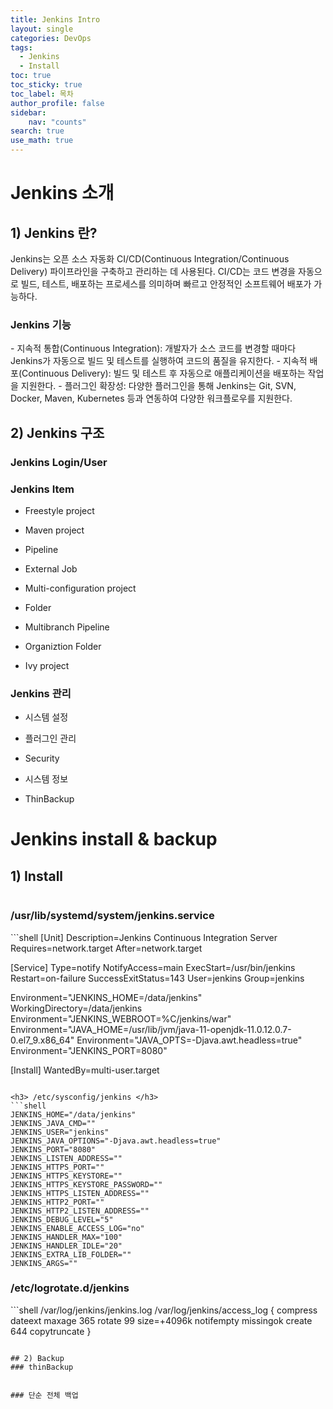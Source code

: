 ```yaml
---
title: Jenkins Intro
layout: single
categories: DevOps
tags:
  - Jenkins
  - Install
toc: true
toc_sticky: true
toc_label: 목차
author_profile: false
sidebar: 
    nav: "counts"
search: true
use_math: true
---
```

# Jenkins 소개
## 1) Jenkins 란?
Jenkins는 오픈 소스 자동화 CI/CD(Continuous Integration/Continuous Delivery) 파이프라인을 구축하고 관리하는 데 사용된다. CI/CD는 코드 변경을 자동으로 빌드, 테스트, 배포하는 프로세스를 의미하며 빠르고 안정적인 소프트웨어 배포가 가능하다.

<h3> Jenkins 기능 </h3>
- 지속적 통합(Continuous Integration): 개발자가 소스 코드를 변경할 때마다 Jenkins가 자동으로 빌드 및 테스트를 실행하여 코드의 품질을 유지한다.
- 지속적 배포(Continuous Delivery): 빌드 및 테스트 후 자동으로 애플리케이션을 배포하는 작업을 지원한다.
- 플러그인 확장성: 다양한 플러그인을 통해 Jenkins는 Git, SVN, Docker, Maven, Kubernetes 등과 연동하여 다양한 워크플로우를 지원한다.

## 2) Jenkins 구조
### Jenkins Login/User


### Jenkins Item
- Freestyle project

- Maven project

- Pipeline


- External Job


- Multi-configuration project

- Folder


- Multibranch Pipeline


- Organiztion Folder

- Ivy project


### Jenkins 관리
- 시스템 설정


- 플러그인 관리


- Security



- 시스템 정보



- ThinBackup


# Jenkins install & backup
## 1) Install
```shell

```

<h3> /usr/lib/systemd/system/jenkins.service </h3>
```shell
[Unit]
Description=Jenkins Continuous Integration Server
Requires=network.target
After=network.target

[Service]
Type=notify
NotifyAccess=main
ExecStart=/usr/bin/jenkins
Restart=on-failure
SuccessExitStatus=143
User=jenkins
Group=jenkins

Environment="JENKINS_HOME=/data/jenkins"
WorkingDirectory=/data/jenkins
Environment="JENKINS_WEBROOT=%C/jenkins/war"
Environment="JAVA_HOME=/usr/lib/jvm/java-11-openjdk-11.0.12.0.7-0.el7_9.x86_64"
Environment="JAVA_OPTS=-Djava.awt.headless=true"
Environment="JENKINS_PORT=8080"

[Install]
WantedBy=multi-user.target
```

<h3> /etc/sysconfig/jenkins </h3>
```shell
JENKINS_HOME="/data/jenkins"
JENKINS_JAVA_CMD=""
JENKINS_USER="jenkins"
JENKINS_JAVA_OPTIONS="-Djava.awt.headless=true"
JENKINS_PORT="8080"
JENKINS_LISTEN_ADDRESS=""
JENKINS_HTTPS_PORT=""
JENKINS_HTTPS_KEYSTORE=""
JENKINS_HTTPS_KEYSTORE_PASSWORD=""
JENKINS_HTTPS_LISTEN_ADDRESS=""
JENKINS_HTTP2_PORT=""
JENKINS_HTTP2_LISTEN_ADDRESS=""
JENKINS_DEBUG_LEVEL="5"
JENKINS_ENABLE_ACCESS_LOG="no"
JENKINS_HANDLER_MAX="100"
JENKINS_HANDLER_IDLE="20"
JENKINS_EXTRA_LIB_FOLDER=""
JENKINS_ARGS=""
```

<h3> /etc/logrotate.d/jenkins </h3>
```shell
/var/log/jenkins/jenkins.log /var/log/jenkins/access_log {
  compress
  dateext
  maxage 365
  rotate 99
  size=+4096k
  notifempty
  missingok
  create 644
  copytruncate
}

```

## 2) Backup
### thinBackup


### 단순 전체 백업